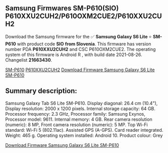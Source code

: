 <h2>Samsung Firmwares SM-P610(SIO) P610XXU2CUH2/P610OXM2CUE2/P610XXU2CUH2</h2>
Download the Samsung firmware for the ✅ <strong>Samsung Galaxy S6 Lite </strong> ⭐ <strong>SM-P610</strong> with product code <strong>SIO</strong> <strong> from Slovenia</strong>. This firmware has version number PDA <strong>P610XXU2CUH2</strong> and CSC P610OXM2CUE2. The operating system of this firmware is Android R , with build date 2021-08-26. Changelist <strong>21663430</strong>.


[SM-P610](https://samfirm.shop/samsung/model/SM-P610)
[P610XXU2CUH2](https://samfirm.shop/samsung/pda/P610XXU2CUH2)
[Download Firmware Samsung Galaxy S6 Lite SM-P610](https://samfirm.shop/samsung/firmware/452591)
<h2>Summary description:</h2>
<p>Samsung Galaxy Tab S6 Lite SM-P610. Display diagonal: 26.4 cm (10.4"), Display resolution: 2000 x 1200 pixels. Internal storage capacity: 64 GB. Processor frequency: 2.3 GHz, Processor family: Samsung Exynos, Processor model: 9611. Internal memory: 4 GB. Rear camera resolution (numeric): 8 MP, Front camera resolution (numeric): 5 MP. Top Wi-Fi standard: Wi-Fi 5 (802.11ac). Assisted GPS (A-GPS). Card reader integrated. Weight: 465 g. Operating system installed: Android 10. Product colour: Grey</p>


[Download Firmware Samsung Galaxy S6 Lite SM-P610](https://samfirm.shop/samsung/firmware/452591)
